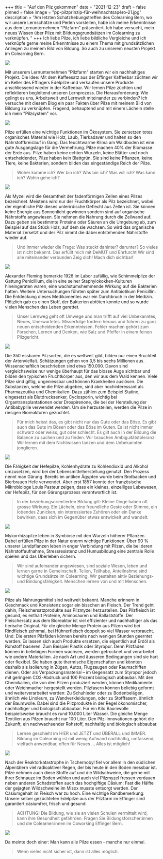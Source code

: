 +++
title = "Auf den Pilz gekommen"
date = "2021-12-23"
draft = false
pinned = false
image = "pp-pilzprinzip-für-weihnachtsapéro-21.jpg"
description = "Am letzten Schatzhebungstreffen des Colearning Bern, wo wir unsere Lernschätze und Perlen vorstellen, habe ich meine Erkenntnisse aus dem Lernunternehmen \"Pilzfarm\" präsentiert. Ich habe versucht, mein neues Wissen über Pilze mit Bildungsgrundsätzen im Colearning zu verknüpfen.  "
+++
Ich liebe Pilze, ich liebe bildliche Vergleiche und ich verknüpfe gerne meine Erkenntnisse zu einem Thema mit grundsätzlichen Anliegen zu meinem Bild von Bildung. So auch zu unserem neusten Projekt im Colearning Bern. 

![](folie5.jpg)

Mit unserem Lernunternehmen "Pilzfarm" starten wir ein nachhaltiges Projekt. Die Idee: Mit dem Kaffeesatz aus der Effinger Kaffeebar züchten wir im Keller des Effingers Edelpilze und verkaufen unsere Produkte anschliessend wieder in der Kaffeebar. Wir lernen Pilze züchten und reflektieren begleitend unseren Lernprozess. Die Herausforderung: Wie gelingt es uns, Arbeitswelt und Lernwelt miteinander zu verbinden? 
Ich versuche mit diesem Blog ein paar Fakten über Pilze mit meinem Bild von Bildung zu verknüpfen. Fragend, behauptend und mit einem Lächeln stelle ich mein "Pilzsystem" vor.

![](folie6.jpg)

Pilze erfüllen eine wichtige Funktionen im Ökosystem. Sie zersetzen totes organisches Material wie Holz, Laub, Tierkadaver und halten so den Nährstoffkreislauf in Gang. Das feuchtwarme Klima am Waldboden ist eine gute Ausgangslage für die Vermehrung. Pilze machen 40% der Biomasse der Erde aus. Pilze haben keine echten Wurzeln, keine Blätter und noch entscheidender, Pilze haben kein Blattgrün. Sie sind keine Pflanzen, keine Tiere, keine Bakterien, sondern bilden das eingeständige Reich der Pilze.

> Woher komme ich?
> Wer bin ich?
> Was bin ich?
> Was will ich?
> Was kann ich?
> Wohin gehe ich?

![](folie7.jpg)

Als Myzel wird die Gesamtheit der fadenförmigen Zellen eines Pilzes bezeichnet. Meistens wird nur der Fruchtkörper als Pilz bezeichnet, wobei der eigentliche Pilz dieses unterirdische Geflecht aus Zellen ist. Sie können keine Energie aus Sonnenlicht gewinnen sondern sind auf organische Nährstoffe angewiesen. Sie nehmen die Nahrung durch die Zellwand auf. Dazu geben sie bestimmte Proteine oder Säuren an die Umgebung ab, zum Beispiel auf das Stück Holz, auf dem sie wachsen. So wird das organische Material zersetzt und der Pilz nimmt die dabei entstehenden Nährstoffe wieder auf.

> Und immer wieder die Frage: Was steckt dahinter? darunter? 
> So vieles ist nicht bekannt. Das erfüllt mich mit DeMUT und Ehrfurcht
> Wir sind alle miteinander verbunden
> Zeig dich! 
> Mach dich sichtbar!

![](folie9.jpg)

Alexander Fleming bemerkte 1928 im Labor zufällig, wie Schimmelpilze der Gattung Penicillium, die in eine seiner Staphylokokken-Kulturen hineingeraten waren, eine wachstumshemmende Wirkung auf die Bakterien hatten. Weitere Untersuchungen führten später zum Antibiotikum Penicillin. Die Entdeckung dieses Medikamentes war ein Durchbruch in der Medizin. Plötzlich gab es einen Stoff, der Bakterien abtöten konnte und so wurde vielen Menschen das Leben gerettet.

> Unser Lernweg geht oft Umwege und man trifft auf viel Unbekanntes, Neues, Unerwartetes.
> Misserfolge fordern heraus und führen zu ganz neuen entscheidenden Erkenntnissen.
> Fehler machen gehört zum Forschen, Lernen und Denken, wie Salz und Pfeffer in einem feinen Pilzgericht.

![](folie10.jpg)

Die 350 essbaren Pilzsorten, die es weltweit gibt, bilden nur einen Bruchteil der Artenvielfalt. Schätzungen gehen von 3,5 bis sechs Millionen aus. Wissenschaftlich beschrieben sind etwa 150.000. Davon sind vergleichsweise nur wenige überhaupt für das blosse Auge sichtbar und bilden den typischen Fruchtkörper aus, den wir aus dem Wald kennen. Viele Pilze sind giftig, ungeniessbar und können Krankheiten auslösen. Die Substanzen, welche die Pilze abgeben, sind aber hochinteressant als Pharmazeutika und Chemikalien. Dazu zählen zum Beispiel Statine, eingesetzt als Blutdrucksenker, Cyclosporin, wichtig bei Organtransplantationen oder Drospirenone, die bei der Herstellung der Antibabypille verwendet werden. Um sie herzustellen, werden die Pilze in riesigen Bioreaktoren gezüchtet.

> Für mich heisst das, es gibt nicht nur das Gute oder das Böse. Es gibt auch das Gute im Bösen oder das Böse im Guten. Es ist nicht immer schwarz oder weiss, gut oder schlecht. Es gilt auch in der Bildung die Balance zu suchen und zu finden. Wir brauchen Ambiguitätstoleranz: Wir lernen mit dem Nichtwissen tanzen und dem Unbekannten jonglieren.

![](folie12.jpg)

Die Fähigkeit der Hefepilze, Kohlenhydrate zu Kohlendioxid und Alkohol umzusetzen, wird bei der Lebensmittelherstellung genutzt. Den Prozess nennt man Gärung. Bereits im antiken Ägypten wurde beim Brotbacken und Bierbrauen Hefe verwendet. Aber erst 1857 konnte der französische Mikrobiologe Louis Pasteur zeigen, dass ein kleines, einzelliges Lebewesen, der Hefepilz, für den Gärungsprozess verantwortlich ist.

> In der beziehungsorientierten Bildung gilt: Kleine Dinge haben oft grosse Wirkung. Ein Lächeln, eine freundliche Geste oder Stimme, ein lobendes Zunicken, ein interessiertes Zuhören oder ein Danke bewirken, dass sich im Gegenüber etwas entwickelt und wandelt.

![](folie13.jpg)

Mykorrhizapilze leben in Symbiose mit den Wurzeln höherer Pflanzen. Dabei erfüllen Pilze in der Natur enorm wichtige Funktionen: Über 90 % unserer Landpflanzen leben in enger Verbindung mit Pilzen, die bei deren Nährstoffaufnahme, Stressresistenz und Humusbildung eine zentrale Rolle spielen und das Überleben sichern.

> Wir sind aufeinander angewiesen, sind soziale Wesen, leben und lernen gerne in Gemeinschaft. Teilen, Teilhabe, Anteilnahme sind wichtige Grundsätze im Colearning. Wir gestalten aktiv Beziehungs- und Bindungsfähigkeit. Menschen lernen von und mit Menschen.

![](folie16.jpg)

Pilze als Nahrungsmittel sind weltweit bekannt. Manche erinnern in Geschmack und Konsistenz sogar ein bisschen an Fleisch. Der Trend geht dahin, Fleischersatzprodukte aus Pilzmyzel herzustellen. Das Pilzfleisch ist gesund, es enthält Proteine, Aminosäuren und Ballaststoffe. Der Fleischersatz aus dem Bioreaktor ist viel effizienter und nachhaltiger als das tierische Original. Für die gleiche Menge Protein aus Pilzen wird bei Rindfleisch zehnmal, bei Hühnerfleisch doppelt so viel Wasser verbraucht. Und: Die ersten Pilzfäden können bereits nach wenigen Stunden geerntet werden.
Es lassen sich auch Produkte ersetzen, die eigentlich auf Erdöl als Rohstoff basieren. Zum Beispiel Plastik oder Styropor. Denn Pilzfäden können in beliebigen Formen wachsen, werden getrocknet und verarbeitet wie andere Materialien. Je nach Art und äusseren Bedingungen sind sie hart oder flexibel. Sie haben gute thermische Eigenschaften und könnten deshalb als Isolierung in Zügen, Autos, Flugzeugen oder Raumschiffen dienen. Oder als Verpackungsmaterial – im Gegensatz zum Styropor jedoch mit geringem CO2-Abdruck und 100 Prozent biologisch abbaubar.
Mit den Chemikalien, die von den Pilzen produziert werden, können Medikamente oder Weichmacher hergestellt werden. Pilzfasern können beliebig geformt und weiterverarbeitet werden: Zu Schuhleder oder zu Bodenbelägen, ähnlich wie Linoleum, zu Wandverkleidungen, oder zu Stofffasern, ähnlich der Baumwolle. Dabei sind die Pilzprodukte in der Regel ökonomischer, nachhaltiger und biologisch abbaubar. Für ein Kilo Baumwolle beispielsweise braucht es rund 10.000 Liter Wasser. Die gleiche Menge Textilien aus Pilzen braucht nur 100 Liter.
Den Pilz-Innovationen gehört die Zukunft, ein nachwachsender Rohstoff, nachhaltig und biologisch abbaubar.

> Lernen geschieht im HIER und JETZT und ÜBERALL und IMMER. Bildung im Colearning ist mit wenig Aufwand nachhaltig, umfassend, vielfach anwendbar, offen für Neues … Alles ist möglich!

![](folie15.jpg)

Nach der Reaktorkatastrophe in Tschernobyl fiel vor allem in den südlichen Alpentälern viel radioaktiver Regen, der bis heute in den Böden messbar ist. Pilze nehmen auch diese Stoffe auf und die Wildschweine, die gerne mit ihrer Schnauze im Boden wühlen und auch viel Pilzmyzel fressen verdauen neben anderen Schadstoffen auch das hochgiftige Cäsium: Fast die Hälfte der gejagten Wildschweine im Misox musste entsorgt werden. Der Cäsiumgehalt im Fleisch war zu hoch. 
Eine wichtige Randbemerkung: Unsere selber gezüchteten Edelpilze aus der Pilzfarm im Effinger sind garantiert cäsiumfrei, frisch und gesund.

> ACHTUNG!
> Die Bildung, wie sie an vielen Schulen vermittelt wird, kann ihre Gesundheit gefährden. Fragen Sie Bildungsforscher:innen und die Colearner:innen im Coworking Effinger Bern.

![](folie30.jpg)

Da meinte doch einer: Man kann alle Pilze essen - manche nur einmal.

> Wenn vieles nicht sicher ist,
> dann ist alles möglich.